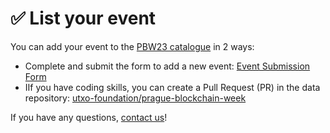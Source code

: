 # ✅ List your event

You can add your event to the [PBW23 catalogue](http://explore.prgblockweek.com/) in 2 ways:

* Complete and submit the form to add a new event: [Event Submission Form](https://prgblockweek.com/submit-event)
* IIf you have coding skills, you can create a Pull Request (PR) in the data repository: [utxo-foundation/prague-blockchain-week](https://github.com/utxo-foundation/prague-blockchain-week)

If you have any questions, [contact us](../contact-us.md)!
